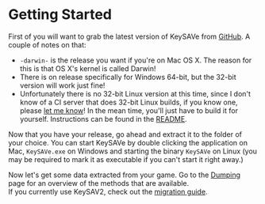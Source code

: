 # Getting Started

First of you will want to grab the latest version of KeySAVe from [GitHub](https://github.com/Cu3PO42/KeySAVe/releases). A couple of notes on that:

  * `-darwin-` is the release you want if you're on Mac OS X. The reason for this is that OS X's kernel is called Darwin!
  * There is on release specifically for Windows 64-bit, but the 32-bit version will work just fine!
  * Unfortunately there is no 32-bit Linux version at this time, since I don't know of a CI server that does 32-bit Linux builds, if you know one, please [let me know]()! In the mean time, you'll just have to build it for yourself. Instructions can be found in the [README]().

Now that you have your release, go ahead and extract it to the folder of your choice. You can start KeySAVe by double clicking the application on Mac, `KeySAVe.exe` on Windows and starting the binary `KeySAVe` on Linux (you may be required to mark it as executable if you can't start it right away.)

Now let's get some data extracted from your game. Go to the [Dumping](dumping.md) page for an overview of the methods that are available.  
If you currently use KeySAV2, check out the [migration guide](migration.md).
